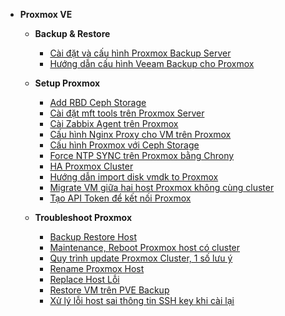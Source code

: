 - **Proxmox VE**
  - **Backup & Restore**
    - [Cài đặt và cấu hình Proxmox Backup Server](Proxmox%20VE/Backup%20&%20Restore/Cài%20đặt%20và%20cấu%20hình%20Proxmox%20Backup%20Server.md)
    - [Hướng dẫn cấu hình Veeam Backup cho Proxmox](Proxmox%20VE/Backup%20&%20Restore/Huong-dan-cau-hinh-Veeam-Backup-cho-Server-vat-ly.md)

  - **Setup Proxmox**
    - [Add RBD Ceph Storage](Proxmox%20VE/Setup%20Proxmox/Add%20RBD%20Ceph%20Storage.md)
    - [Cài đặt mft tools trên Proxmox Server](Proxmox%20VE/Setup%20Proxmox/Cai-dat-mft-tools-tren-Proxmox-Server-de-quan-ly-Card-Mellanox.md)
    - [Cài Zabbix Agent trên Proxmox](Proxmox%20VE/Setup%20Proxmox/Cai-Zabbix-Agent-tren-Proxmox.md)
    - [Cấu hình Nginx Proxy cho VM trên Proxmox](Proxmox%20VE/Setup%20Proxmox/Cấu%20hình%20Nginx%20Proxy%20cho%20VM%20trên%20Proxmox.md)
    - [Cấu hình Proxmox với Ceph Storage](Proxmox%20VE/Setup%20Proxmox/Cấu%20hình%20Proxmox%20với%20Ceph%20Storage.md)
    - [Force NTP SYNC trên Proxmox bằng Chrony](Proxmox%20VE/Setup%20Proxmox/Force%20NTP%20SYNC%20trên%20Proxmox%20bằng%20Chrony.md)
    - [HA Proxmox Cluster](Proxmox%20VE/Setup%20Proxmox/HA%20Proxmox%20Cluster.md)
    - [Hướng dẫn import disk vmdk to Proxmox](Proxmox%20VE/Setup%20Proxmox/Hướng%20dẫn%20import%20disk%20vmdk%20to%20Proxmox.md)
    - [Migrate VM giữa hai host Proxmox không cùng cluster](Proxmox%20VE/Setup%20Proxmox/Migrate%20VM%20giữa%20hai%20host%20Proxmox%20không%20cùng%20cluster.md)
    - [Tạo API Token để kết nối Proxmox](Proxmox%20VE/Setup%20Proxmox/Tạo%20API%20Token%20để%20kết%20nối%20Proxmox.md)

  - **Troubleshoot Proxmox**
    - [Backup Restore Host](Proxmox%20VE/Troubleshoot%20Proxmox/Backup%20Restore%20Host.md)
    - [Maintenance, Reboot Proxmox host có cluster](Proxmox%20VE/Troubleshoot%20Proxmox/Maintenance,%20Reboot%20Proxmox%20host%20có%20cluster.md)
    - [Quy trình update Proxmox Cluster, 1 số lưu ý](Proxmox%20VE/Troubleshoot%20Proxmox/Quy%20trình%20update%20Proxmox%20Cluster,%201%20số%20lưu%20lưu%20ý.md)
    - [Rename Proxmox Host](Proxmox%20VE/Troubleshoot%20Proxmox/Rename%20Proxmox%20Host.md)
    - [Replace Host Lỗi](Proxmox%20VE/Troubleshoot%20Proxmox/Replace%20Host%20Lỗi.md)
    - [Restore VM trên PVE Backup](Proxmox%20VE/Troubleshoot%20Proxmox/Restore%20VM%20trên%20PVE%20Backup.md)
    - [Xử lý lỗi host sai thông tin SSH key khi cài lại](Proxmox%20VE/Troubleshoot%20Proxmox/Xử%20lý%20lỗi%20host%20sai%20thông%20tin%20SSH%20key%20khi%20cài%20lại.md)
